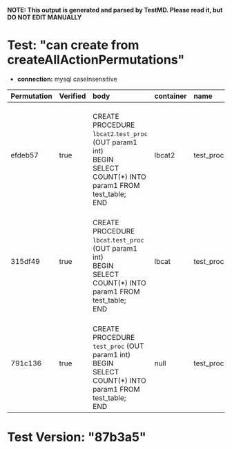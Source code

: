 **NOTE: This output is generated and parsed by TestMD. Please read it, but DO NOT EDIT MANUALLY**

# Test: "can create from createAllActionPermutations" #

- **connection:** mysql caseInsensitive

| Permutation | Verified | body                                                                                                                | container | name      | OPERATIONS
| :---------- | :------- | :------------------------------------------------------------------------------------------------------------------ | :-------- | :-------- | :------
| efdeb57     | true     | <br>CREATE PROCEDURE `lbcat2`.`test_proc` (OUT param1 int)<br>BEGIN<br>    SELECT COUNT(*) INTO param1 FROM test_table;<br>END<br> | lbcat2    | test_proc | **plan**: CREATE PROCEDURE `lbcat2`.`test_proc` (OUT param1 int)<br>BEGIN<br>    SELECT COUNT(*) INTO param1 FROM test_table;<br>END
| 315df49     | true     | <br>CREATE PROCEDURE `lbcat`.`test_proc` (OUT param1 int)<br>BEGIN<br>    SELECT COUNT(*) INTO param1 FROM test_table;<br>END<br> | lbcat     | test_proc | **plan**: CREATE PROCEDURE `lbcat`.`test_proc` (OUT param1 int)<br>BEGIN<br>    SELECT COUNT(*) INTO param1 FROM test_table;<br>END
| 791c136     | true     | <br>CREATE PROCEDURE `test_proc` (OUT param1 int)<br>BEGIN<br>    SELECT COUNT(*) INTO param1 FROM test_table;<br>END<br> | null      | test_proc | **plan**: CREATE PROCEDURE `test_proc` (OUT param1 int)<br>BEGIN<br>    SELECT COUNT(*) INTO param1 FROM test_table;<br>END

# Test Version: "87b3a5" #